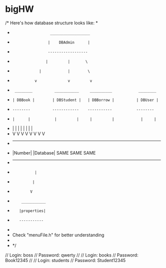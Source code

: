 # bigHW

/*  Here's how database structure looks like:
 *
 *                      __________________
 *                     |    DBAdmin      |
 *                     ------------------
 *                    |         |       \
 *                 |            |        \
 *               v              v         v
 *      ________          ___________     __________            ________
 *     | DBBook |        | DBStudent |   | DBBorrow |          | DBUser |
 *     --------          ------------    -----------           --------
 *     |      |           |         |     |         |            |     |
 *    |        |         |          |    |          |           |       |
 *   V          V       V           V    V          V          V        V
*   _______  ________
*  |Number| |Database|      SAME            SAME                SAME
*  -------- ----------
 *               |
 *              |
 *             V
 *         ___________
 *        |properties|
 *        -----------
 *
 *  Check "menuFile.h" for better understanding
 *
 * */

//  Login: boss
//  Password: qwerty
//
//  Login: books
//  Password: Book12345
//
//  Login: students
//  Password: Student12345
